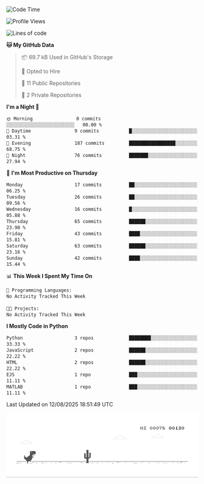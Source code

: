 <!--START_SECTION:waka-->
![Code Time](http://img.shields.io/badge/Code%20Time-28%20hrs%206%20mins-blue)

![Profile Views](http://img.shields.io/badge/Profile%20Views-0-blue)

![Lines of code](https://img.shields.io/badge/From%20Hello%20World%20I%27ve%20Written-616.9%20thousand%20lines%20of%20code-blue)

**🐱 My GitHub Data** 

> 📦 69.7 kB Used in GitHub's Storage 
 > 
> 💼 Opted to Hire
 > 
> 📜 11 Public Repositories 
 > 
> 🔑 2 Private Repositories 
 > 
**I'm a Night 🦉** 

```text
🌞 Morning                0 commits           ░░░░░░░░░░░░░░░░░░░░░░░░░   00.00 % 
🌆 Daytime                9 commits           █░░░░░░░░░░░░░░░░░░░░░░░░   03.31 % 
🌃 Evening                187 commits         █████████████████░░░░░░░░   68.75 % 
🌙 Night                  76 commits          ███████░░░░░░░░░░░░░░░░░░   27.94 % 
```
📅 **I'm Most Productive on Thursday** 

```text
Monday                   17 commits          ██░░░░░░░░░░░░░░░░░░░░░░░   06.25 % 
Tuesday                  26 commits          ██░░░░░░░░░░░░░░░░░░░░░░░   09.56 % 
Wednesday                16 commits          █░░░░░░░░░░░░░░░░░░░░░░░░   05.88 % 
Thursday                 65 commits          ██████░░░░░░░░░░░░░░░░░░░   23.90 % 
Friday                   43 commits          ████░░░░░░░░░░░░░░░░░░░░░   15.81 % 
Saturday                 63 commits          ██████░░░░░░░░░░░░░░░░░░░   23.16 % 
Sunday                   42 commits          ████░░░░░░░░░░░░░░░░░░░░░   15.44 % 
```


📊 **This Week I Spent My Time On** 

```text
💬 Programming Languages: 
No Activity Tracked This Week

🐱‍💻 Projects: 
No Activity Tracked This Week
```

**I Mostly Code in Python** 

```text
Python                   3 repos             ████████░░░░░░░░░░░░░░░░░   33.33 % 
JavaScript               2 repos             ██████░░░░░░░░░░░░░░░░░░░   22.22 % 
HTML                     2 repos             ██████░░░░░░░░░░░░░░░░░░░   22.22 % 
EJS                      1 repo              ███░░░░░░░░░░░░░░░░░░░░░░   11.11 % 
MATLAB                   1 repo              ███░░░░░░░░░░░░░░░░░░░░░░   11.11 % 
```




 Last Updated on 12/08/2025 18:51:49 UTC
<!--END_SECTION:waka-->

![Alt Text](dino.gif)

<!--
**Emre-Yaz/emre-yaz** is a ✨ _special_ ✨ repository because its `README.md` (this file) appears on your GitHub profile.
-->
